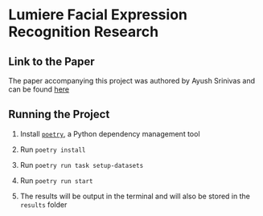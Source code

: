 # Lumiere Facial Expression Recognition Research

## Link to the Paper

The paper accompanying this project was authored by Ayush Srinivas and can be found [here](https://docs.google.com/document/d/1oODKVuqFXcAiNFvfZuZ9Iwym5KoMy_I6TOSn651MOj4/edit?usp=sharing)

## Running the Project

1. Install [`poetry`](https://python-poetry.org/), a Python dependency management tool

2. Run `poetry install`

3. Run `poetry run task setup-datasets`

4. Run `poetry run start`

5. The results will be output in the terminal and will also be stored in the `results` folder
